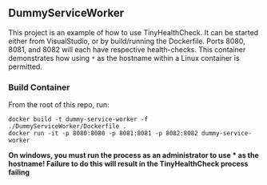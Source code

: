 ## DummyServiceWorker

This project is an example of how to use TinyHealthCheck. It can be started either from VisualStudio, or by
build/running the Dockerfile. Ports 8080, 8081, and 8082 will each have respective health-checks. This
container demonstrates how using `*` as the hostname within a Linux container is permitted.

### Build Container

From the root of this repo, run:

```
docker build -t dummy-service-worker -f ./DummyServiceWorker/Dockerfile .
docker run -it -p 8080:8080 -p 8081:8081 -p 8082:8082 dummy-service-worker
```

**On windows, you must run the process as an administrator to use * as the hostname! Failure to do this will result in the TinyHealthCheck process failing**
